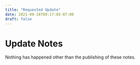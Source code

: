 ```yaml
---
title: "Requested Update"
date: 2021-09-16T09:17:03-07:00
draft: false 
---
```


# Update Notes

Nothing has happened other than the publishing of these notes.
